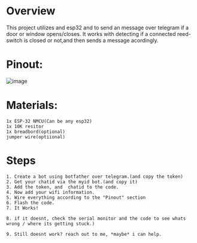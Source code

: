 # Overview

This project utilizes and esp32 and to send an message over telegram if a door or window opens/closes.
It works with detecting if a connected reed-switch is closed or not,and then sends a message acordingly.




# Pinout:

![image](https://user-images.githubusercontent.com/114338337/215847824-6a8d162c-2f7a-4fb1-961a-24563dd50137.png)

# Materials:

```
1x ESP-32 NMCU(Can be any esp32)
1x 10K resitor
1x breadbord(optional)
jumper wire(optiional)
```

# Steps

```
1. Create a bot using botfather over telegram.(and copy the token)
2. Get your chatid via the myid bot.(and copy it)
3. Add the token, and  chatid to the code.
4. Now add your wifi information.
5. Wire everything according to the "Pinout" section
6. Flash the code.
7. It Works!

8. if it doesnt, check the serial monitor and the code to see whats wrong / where its getting stuck.)

9. Still doesnt work? reach out to me, *maybe* i can help.
```
